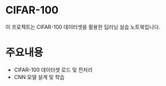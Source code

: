 # CIFAR-100 
이 프로젝트는 CIFAR-100 데이터셋을 활용한 딥러닝 실습 노트북입니다.

# 주요내용
- CIFAR-100 데이터셋 로드 및 전처리
- CNN 모델 설계 및 학습
